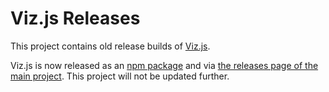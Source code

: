 # Viz.js Releases

This project contains old release builds of [Viz.js](https://github.com/mdaines/viz.js).

Viz.js is now released as an [npm package](https://www.npmjs.com/package/viz.js) and via [the releases page of the main project](https://github.com/mdaines/viz.js/releases). This project will not be updated further.

